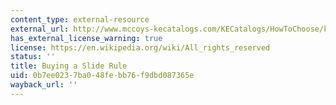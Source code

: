 ```yaml
---
content_type: external-resource
external_url: http://www.mccoys-kecatalogs.com/KECatalogs/HowToChoose/kehowtochoose_01.htm
has_external_license_warning: true
license: https://en.wikipedia.org/wiki/All_rights_reserved
status: ''
title: Buying a Slide Rule
uid: 0b7ee023-7ba0-48fe-bb76-f9dbd087365e
wayback_url: ''
---
```


